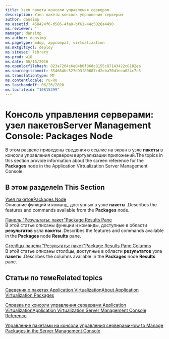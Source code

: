 ```yaml
---
title: Узел пакеты консоли управления сервером
description: Узел пакеты консоли управления сервером
author: dansimp
ms.assetid: 458424f6-d586-4fa8-bf61-44c5028a4490
ms.reviewer: ''
manager: dansimp
ms.author: dansimp
ms.pagetype: mdop, appcompat, virtualization
ms.mktglfcycl: deploy
ms.sitesec: library
ms.prod: w10
ms.date: 06/16/2016
ms.openlocfilehash: 823a7204c6e04b0f86dc8155c87143422c0182ea
ms.sourcegitcommit: 354664bc527d93f80687cd2eba70d1eea024c7c3
ms.translationtype: MT
ms.contentlocale: ru-RU
ms.lasthandoff: 06/26/2020
ms.locfileid: "10815399"
---
```

# <span data-ttu-id="a2ef3-103">Консоль управления серверами: узел пакетов</span><span class="sxs-lookup"><span data-stu-id="a2ef3-103">Server Management Console: Packages Node</span></span>


<span data-ttu-id="a2ef3-104">В этом разделе приведены сведения о ссылке на экран в узле **пакеты** в консоли управления сервером виртуализации приложений.</span><span class="sxs-lookup"><span data-stu-id="a2ef3-104">The topics in this section provide information about the screen reference for the **Packages** node in the Application Virtualization Server Management Console.</span></span>

## <span data-ttu-id="a2ef3-105">В этом разделе</span><span class="sxs-lookup"><span data-stu-id="a2ef3-105">In This Section</span></span>


<a href="" id="packages-node"></a>[<span data-ttu-id="a2ef3-106">Узел пакетов</span><span class="sxs-lookup"><span data-stu-id="a2ef3-106">Packages Node</span></span>](packages-node.md)  
<span data-ttu-id="a2ef3-107">Описание функций и команд, доступных в узле **пакеты** .</span><span class="sxs-lookup"><span data-stu-id="a2ef3-107">Describes the features and commands available from the **Packages** node.</span></span>

<a href="" id="package-results-pane"></a>[<span data-ttu-id="a2ef3-108">Панель "Результаты: пакет"</span><span class="sxs-lookup"><span data-stu-id="a2ef3-108">Package Results Pane</span></span>](package-results-pane.md)  
<span data-ttu-id="a2ef3-109">В этой статье описаны функции и команды, доступные в области **результатов** узла **пакеты** .</span><span class="sxs-lookup"><span data-stu-id="a2ef3-109">Describes the features and commands available in the **Packages** node **Results** pane.</span></span>

<a href="" id="package-results-pane-columns"></a>[<span data-ttu-id="a2ef3-110">Столбцы панели "Результаты: пакет"</span><span class="sxs-lookup"><span data-stu-id="a2ef3-110">Package Results Pane Columns</span></span>](package-results-pane-columns.md)  
<span data-ttu-id="a2ef3-111">В этой статье описаны столбцы, доступные в области **результатов** узла **пакеты** .</span><span class="sxs-lookup"><span data-stu-id="a2ef3-111">Describes the columns available in the **Packages** node **Results** pane.</span></span>

## <span data-ttu-id="a2ef3-112">Статьи по теме</span><span class="sxs-lookup"><span data-stu-id="a2ef3-112">Related topics</span></span>


[<span data-ttu-id="a2ef3-113">Сведения о пакетах Application Virtualization</span><span class="sxs-lookup"><span data-stu-id="a2ef3-113">About Application Virtualization Packages</span></span>](about-application-virtualization-packages.md)

[<span data-ttu-id="a2ef3-114">Справка по консоли управления серверами Application Virtualization</span><span class="sxs-lookup"><span data-stu-id="a2ef3-114">Application Virtualization Server Management Console Reference</span></span>](application-virtualization-server-management-console-reference.md)

[<span data-ttu-id="a2ef3-115">Управление пакетами на консоли управления серверами</span><span class="sxs-lookup"><span data-stu-id="a2ef3-115">How to Manage Packages in the Server Management Console</span></span>](how-to-manage-packages-in-the-server-management-console.md)

 

 





